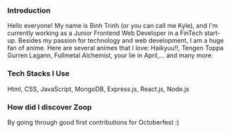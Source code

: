 ### Introduction ### 

Hello everyone! My name is Binh Trinh (or you can call me Kyle), and I'm currently working as a Junior Frontend Web Developer in a FinTech start-up. Besides my passion for technology and web development, I am a huge fan of anime. Here are several animes that I love: Haikyuu!!, Tengen Toppa Gurren Lagann, Fullmetal Alchemist, your lie in April,... and many more.


### Tech Stacks I Use #####

Html, CSS, JavaScript, MongoDB, Express.js, React.js, Node.js

### How did I discover Zoop ###

By going through good first contributions for Octoberfest :)